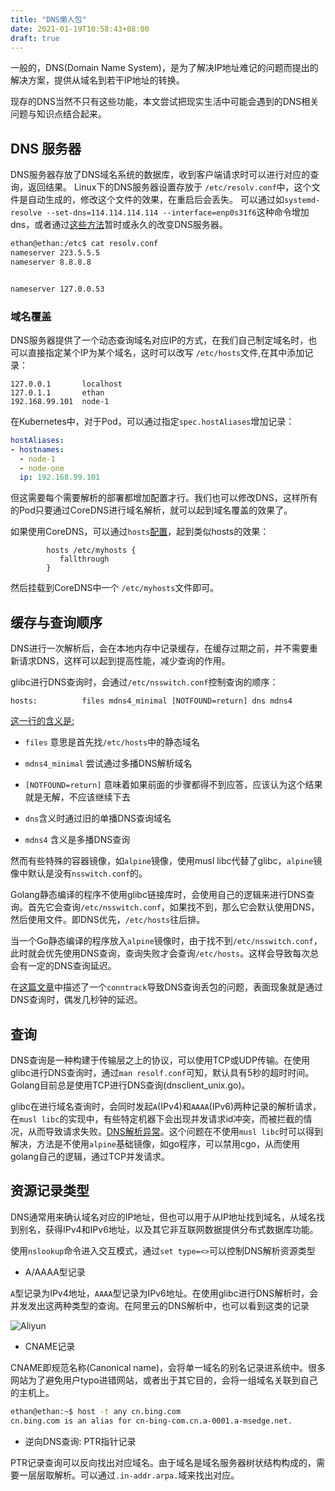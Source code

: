 ```yaml
---
title: "DNS懒人包"
date: 2021-01-19T10:58:43+08:00
draft: true
---
```


一般的，DNS(Domain Name System)，是为了解决IP地址难记的问题而提出的解决方案，提供从域名到若干IP地址的转换。

现存的DNS当然不只有这些功能，本文尝试把现实生活中可能会遇到的DNS相关问题与知识点结合起来。

## DNS 服务器

DNS服务器存放了DNS域名系统的数据库，收到客户端请求时可以进行对应的查询，返回结果。
Linux下的DNS服务器设置存放于 `/etc/resolv.conf`中，这个文件是自动生成的，修改这个文件的效果，在重启后会丢失。
可以通过如`systemd-resolve --set-dns=114.114.114.114 --interface=enp0s31f6`这种命令增加dns，或者通过[这些方法](https://devilbox.readthedocs.io/en/latest/howto/dns/add-custom-dns-server-on-linux.html)暂时或永久的改变DNS服务器。


```bash
ethan@ethan:/etc$ cat resolv.conf 
nameserver 223.5.5.5
nameserver 8.8.8.8


nameserver 127.0.0.53
```

### 域名覆盖

DNS服务器提供了一个动态查询域名对应IP的方式，在我们自己制定域名时，也可以直接指定某个IP为某个域名，这时可以改写 `/etc/hosts`文件,在其中添加记录：

```
127.0.0.1       localhost
127.0.1.1       ethan
192.168.99.101  node-1
```

在Kubernetes中，对于Pod，可以通过指定`spec.hostAliases`增加记录：

```yaml
hostAliases:
- hostnames:
  - node-1
  - node-one
  ip: 192.168.99.101
```

但这需要每个需要解析的部署都增加配置才行。我们也可以修改DNS，这样所有的Pod只要通过CoreDNS进行域名解析，就可以起到域名覆盖的效果了。

如果使用CoreDNS，可以通过`hosts`[配置](https://coredns.io/plugins/hosts/)，起到类似hosts的效果：

```
        hosts /etc/myhosts {
           fallthrough
        }
```
然后挂载到CoreDNS中一个 `/etc/myhosts`文件即可。

## 缓存与查询顺序

DNS进行一次解析后，会在本地内存中记录缓存，在缓存过期之前，并不需要重新请求DNS，这样可以起到提高性能，减少查询的作用。

glibc进行DNS查询时，会通过`/etc/nsswitch.conf`控制查询的顺序：

```
hosts:          files mdns4_minimal [NOTFOUND=return] dns mdns4
```

[这一行的含义是:](https://ubuntu.com/server/docs/network-configuration)

* `files` 意思是首先找`/etc/hosts`中的静态域名

* `mdns4_minimal` 尝试通过多播DNS解析域名

* `[NOTFOUND=return]` 意味着如果前面的步骤都得不到应答，应该认为这个结果就是无解，不应该继续下去

* `dns`含义时通过旧的单播DNS查询域名

* `mdns4` 含义是多播DNS查询

然而有些特殊的容器镜像，如`alpine`镜像，使用musl libc代替了glibc，`alpine`镜像中默认是没有`nsswitch.conf`的。

Golang静态编译的程序不使用glibc链接库时，会使用自己的逻辑来进行DNS查询。首先它会查询`/etc/nsswitch.conf`，如果找不到，那么它会默认使用DNS，然后使用文件。即DNS优先，`/etc/hosts`往后排。

当一个Go静态编译的程序放入`alpine`镜像时，由于找不到`/etc/nsswitch.conf`，此时就会优先使用DNS查询，查询失败才会查询`/etc/hosts`。这样会导致每次总会有一定的DNS查询延迟。

在[这篇文章](https://mp.weixin.qq.com/s/VYBs8iqf0HsNg9WAxktzYQ)中描述了一个`conntrack`导致DNS查询丢包的问题，表面现象就是通过DNS查询时，偶发几秒钟的延迟。


## 查询

DNS查询是一种构建于传输层之上的协议，可以使用TCP或UDP传输。在使用glibc进行DNS查询时，通过`man resolf.conf`可知，默认具有5秒的超时时间。Golang目前总是使用TCP进行DNS查询(dnsclient_unix.go)。

glibc在进行域名查询时，会同时发起`A`(IPv4)和`AAAA`(IPv6)两种记录的解析请求，在`musl libc`的实现中，有些特定机器下会出现并发请求id冲突，而被拦截的情况，从而导致请求失败。[DNS解析异常](https://www.bookstack.cn/read/kubernetes-practice-guide/troubleshooting-cases-dns-resolution-abnormal.md)。这个问题在不使用`musl libc`时可以得到解决，方法是不使用`alpine`基础镜像，如go程序，可以禁用cgo，从而使用golang自己的逻辑，通过TCP并发请求。

## 资源记录类型

DNS通常用来确认域名对应的IP地址，但也可以用于从IP地址找到域名，从域名找到别名，获得IPv4和IPv6地址，以及其它非互联网数据提供分布式数据库功能。

使用`nslookup`命令进入交互模式，通过`set type=<>`可以控制DNS解析资源类型

* A/AAAA型记录

`A`型记录为IPv4地址，`AAAA`型记录为IPv6地址。在使用glibc进行DNS解析时，会并发发出这两种类型的查询。在阿里云的DNS解析中，也可以看到这类的记录

![Aliyun](/images/post/Screenshot_20210119_104944.png)

* CNAME记录

CNAME即规范名称(Canonical name)，会将单一域名的别名记录进系统中。很多网站为了避免用户typo进错网站，或者出于其它目的，会将一组域名关联到自己的主机上。

```bash
ethan@ethan:~$ host -t any cn.bing.com
cn.bing.com is an alias for cn-bing-com.cn.a-0001.a-msedge.net.
```

* 逆向DNS查询: PTR指针记录

PTR记录查询可以反向找出对应域名。由于域名是域名服务器树状结构构成的，需要一层层取解析。可以通过`.in-addr.arpa.`域来找出对应。


